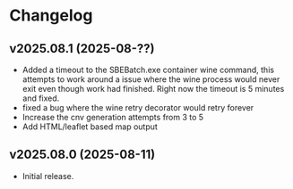 # Changelog

## v2025.08.1 (2025-08-??)
* Added a timeout to the SBEBatch.exe container wine command, this attempts to work around a issue where the wine process would never exit even though work had finished.
  Right now the timeout is 5 minutes and fixed.
* fixed a bug where the wine retry decorator would retry forever
* Increase the cnv generation attempts from 3 to 5
* Add HTML/leaflet based map output

## v2025.08.0 (2025-08-11)
* Initial release.